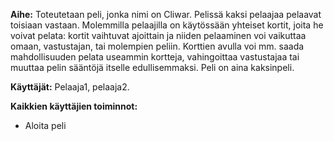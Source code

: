 **Aihe:** Toteutetaan peli, jonka nimi on Cliwar. Pelissä kaksi pelaajaa pelaavat toisiaan vastaan. Molemmilla pelaajilla on käytössään yhteiset kortit, joita he voivat pelata: kortit vaihtuvat ajoittain ja niiden pelaaminen voi vaikuttaa omaan, vastustajan, tai molempien peliin. Korttien avulla voi mm. saada mahdollisuuden pelata useammin kortteja, vahingoittaa vastustajaa tai muuttaa pelin sääntöjä itselle edullisemmaksi. Peli on aina kaksinpeli.

**Käyttäjät:** Pelaaja1, pelaaja2.

**Kaikkien käyttäjien toiminnot:**
- Aloita peli
